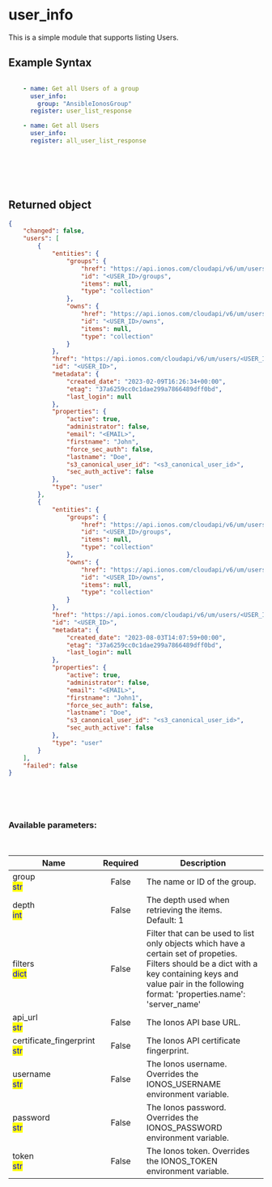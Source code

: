 # user_info

This is a simple module that supports listing Users.

## Example Syntax


```yaml

    - name: Get all Users of a group
      user_info:
        group: "AnsibleIonosGroup"
      register: user_list_response

    - name: Get all Users
      user_info:
      register: all_user_list_response
    
```

&nbsp;

&nbsp;
## Returned object
```json
{
    "changed": false,
    "users": [
        {
            "entities": {
                "groups": {
                    "href": "https://api.ionos.com/cloudapi/v6/um/users/<USER_ID>/groups",
                    "id": "<USER_ID>/groups",
                    "items": null,
                    "type": "collection"
                },
                "owns": {
                    "href": "https://api.ionos.com/cloudapi/v6/um/users/<USER_ID>/owns",
                    "id": "<USER_ID>/owns",
                    "items": null,
                    "type": "collection"
                }
            },
            "href": "https://api.ionos.com/cloudapi/v6/um/users/<USER_ID>",
            "id": "<USER_ID>",
            "metadata": {
                "created_date": "2023-02-09T16:26:34+00:00",
                "etag": "37a6259cc0c1dae299a7866489dff0bd",
                "last_login": null
            },
            "properties": {
                "active": true,
                "administrator": false,
                "email": "<EMAIL>",
                "firstname": "John",
                "force_sec_auth": false,
                "lastname": "Doe",
                "s3_canonical_user_id": "<s3_canonical_user_id>",
                "sec_auth_active": false
            },
            "type": "user"
        },
        {
            "entities": {
                "groups": {
                    "href": "https://api.ionos.com/cloudapi/v6/um/users/<USER_ID>/groups",
                    "id": "<USER_ID>/groups",
                    "items": null,
                    "type": "collection"
                },
                "owns": {
                    "href": "https://api.ionos.com/cloudapi/v6/um/users/<USER_ID>/owns",
                    "id": "<USER_ID>/owns",
                    "items": null,
                    "type": "collection"
                }
            },
            "href": "https://api.ionos.com/cloudapi/v6/um/users/<USER_ID>",
            "id": "<USER_ID>",
            "metadata": {
                "created_date": "2023-08-03T14:07:59+00:00",
                "etag": "37a6259cc0c1dae299a7866489dff0bd",
                "last_login": null
            },
            "properties": {
                "active": true,
                "administrator": false,
                "email": "<EMAIL>",
                "firstname": "John1",
                "force_sec_auth": false,
                "lastname": "Doe",
                "s3_canonical_user_id": "<s3_canonical_user_id>",
                "sec_auth_active": false
            },
            "type": "user"
        }
    ],
    "failed": false
}

```

&nbsp;

&nbsp;
### Available parameters:
&nbsp;

<table data-full-width="true">
  <thead>
    <tr>
      <th width="22.8vw">Name</th>
      <th width="10.8vw" align="center">Required</th>
      <th>Description</th>
    </tr>
  </thead>
  <tbody>
  <tr>
  <td>group<br/><mark style="color:blue;">str</mark></td>
  <td align="center">False</td>
  <td>The name or ID of the group.</td>
  </tr>
  <tr>
  <td>depth<br/><mark style="color:blue;">int</mark></td>
  <td align="center">False</td>
  <td>The depth used when retrieving the items.<br />Default: 1</td>
  </tr>
  <tr>
  <td>filters<br/><mark style="color:blue;">dict</mark></td>
  <td align="center">False</td>
  <td>Filter that can be used to list only objects which have a certain set of propeties. Filters should be a dict with a key containing keys and value pair in the following format: 'properties.name': 'server_name'</td>
  </tr>
  <tr>
  <td>api_url<br/><mark style="color:blue;">str</mark></td>
  <td align="center">False</td>
  <td>The Ionos API base URL.</td>
  </tr>
  <tr>
  <td>certificate_fingerprint<br/><mark style="color:blue;">str</mark></td>
  <td align="center">False</td>
  <td>The Ionos API certificate fingerprint.</td>
  </tr>
  <tr>
  <td>username<br/><mark style="color:blue;">str</mark></td>
  <td align="center">False</td>
  <td>The Ionos username. Overrides the IONOS_USERNAME environment variable.</td>
  </tr>
  <tr>
  <td>password<br/><mark style="color:blue;">str</mark></td>
  <td align="center">False</td>
  <td>The Ionos password. Overrides the IONOS_PASSWORD environment variable.</td>
  </tr>
  <tr>
  <td>token<br/><mark style="color:blue;">str</mark></td>
  <td align="center">False</td>
  <td>The Ionos token. Overrides the IONOS_TOKEN environment variable.</td>
  </tr>
  </tbody>
</table>
